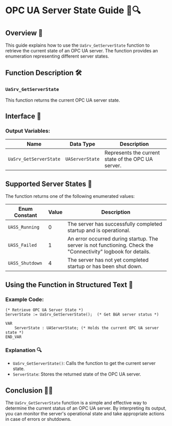 # OPC UA Server State Guide 📡🔍

## Overview 🚀

This guide explains how to use the `UaSrv_GetServerState` function to retrieve the current state of an OPC UA server. The function provides an enumeration representing different server states.

## Function Description 🛠️

### `UaSrv_GetServerState`

This function returns the current OPC UA server state.

## Interface 📡

### Output Variables:

| Name                  | Data Type       | Description  |
|----------------------|----------------|-------------|
| `UaSrv_GetServerState` | `UAServerState` | Represents the current state of the OPC UA server. |

## Supported Server States 🔄

The function returns one of the following enumerated values:

| Enum Constant    | Value | Description |
|-----------------|-------|-------------|
| `UASS_Running`  | 0     | The server has successfully completed startup and is operational. |
| `UASS_Failed`   | 1     | An error occurred during startup. The server is not functioning. Check the "Connectivity" logbook for details. |
| `UASS_Shutdown` | 4     | The server has not yet completed startup or has been shut down. |

## Using the Function in Structured Text 📝

### Example Code:

```structured-text
(* Retrieve OPC UA Server State *)
ServerState := UaSrv_GetServerState();  (* Get B&R server status *)
```

```structured-text
VAR
    ServerState : UAServerState; (* Holds the current OPC UA server state *)
END_VAR
```

### Explanation 🔍
- `UaSrv_GetServerState()`: Calls the function to get the current server state.
- `ServerState`: Stores the returned state of the OPC UA server.

## Conclusion 🎯✅

The `UaSrv_GetServerState` function is a simple and effective way to determine the current status of an OPC UA server. By interpreting its output, you can monitor the server's operational state and take appropriate actions in case of errors or shutdowns.

